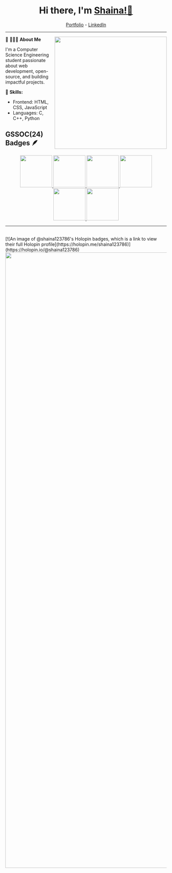   <h1 align="center"> Hi there, I'm <a href="https://www.linkedin.com/in/shaina-nawaz-385409240"> Shaina!👋</a> </h1>
<p align="center">
  <a href="https://shaina123786.github.io/Portfolio/">Portfolio</a> -
  <a href="https://www.linkedin.com/in/shaina-nawaz-385409240">LinkedIn</a>
</p>

-----------------------------------------------------------
🔹  👨🏻‍💻 **About Me**<img src="https://raw.githubusercontent.com/sanjay-kv/sanjay-kv/main/Assets/illustration.png" min-width="300px" max-width="300px" width="350px" align="right"> 

I'm a Computer Science Engineering student passionate about web development, open-source, and building impactful projects.

🔹 **Skills:**  
- Frontend: HTML, CSS, JavaScript  
- Languages: C, C++, Python 

## GSSOC(24) Badges 🪶
<p align="center">
  <a href="https://gssoc.girlscript.tech/leaderboard">
    <img src="https://raw.githubusercontent.com/GSSoC24/Postman-Challenge/main/docs/assets/Postman%20White.png" width="100px" height="100px" />
    <img src="https://raw.githubusercontent.com/GSSoC24/Postman-Challenge/main/docs/assets/1.png" width="100px" height="100px" />
    <img src="https://raw.githubusercontent.com/GSSoC24/Postman-Challenge/main/docs/assets/2.png" width="100px" height="100px" />
    <img src="https://raw.githubusercontent.com/GSSoC24/Postman-Challenge/main/docs/assets/3.png" width="100px" height="100px" />
    <img src="https://raw.githubusercontent.com/GSSoC24/Postman-Challenge/main/docs/assets/4.png" width="100px" height="100px" />
    <img src="https://raw.githubusercontent.com/GSSoC24/Postman-Challenge/main/docs/assets/5.png" width="100px" height="100px" />
   
  </a>
</p>
<hr>
<br>
[![An image of @shaina123786's Holopin badges, which is a link to view their full Holopin profile](https://holopin.me/shaina123786)](https://holopin.io/@shaina123786)
<img src="https://www.animatedimages.org/data/media/562/animated-line-image-0184.gif" width="1920" />

